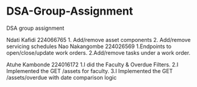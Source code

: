 # DSA-Group-Assignment
DSA group assignment

Ndati Kafidi 224066765
    1. Add/remove asset components
    2. Add/remove servicing schedules
Nao Nakangombe 224026569
    1.Endpoints to open/close/update work orders.
    2.Add/remove tasks under a work order.
    
Atuhe Kambonde 224016172
    1.I did the Faculty & Overdue Filters.
    2.I Implemented the GET /assets for faculty.
    3.I Implemented the  GET /assets/overdue with date comparison logic

